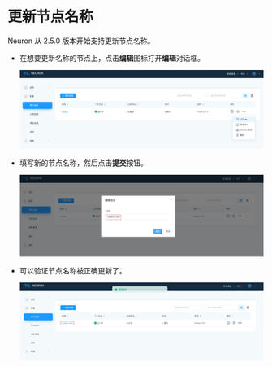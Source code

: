 # 更新节点名称

Neuron 从 2.5.0 版本开始支持更新节点名称。

* 在想要更新名称的节点上，点击**编辑**图标打开**编辑**对话框。

  ![Node edit icon](./assets/node_edit_icon.png)

* 填写新的节点名称，然后点击**提交**按钮。

  ![Node edit dialog](./assets/node_edit_dialog.png)

* 可以验证节点名称被正确更新了。

  ![Node edit restul result](./assets/node_edit_result.png)
